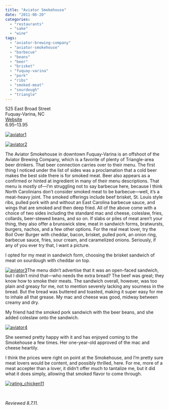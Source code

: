 ```yaml
---
title: "Aviator Smokehouse"
date: "2011-06-20"
categories: 
  - "restaurants"
  - "sake"
  - "wine"
tags: 
  - "aviator-brewing-company"
  - "aviator-smokehouse"
  - "barbecue"
  - "beans"
  - "beer"
  - "brisket"
  - "fuquay-varina"
  - "pork"
  - "ribs"
  - "smoked-meat"
  - "sourdough"
  - "triangle"
---
```


525 East Broad Street\
Fuquay-Varina, NC\
[Website](http://www.aviatorsmokehouse.com/1.html)\
$6.95–$13.95

[![](http://s3.amazonaws.com/thegourmez-wpmedia/2011/06/aviator1.jpg "aviator1")](http://s3.amazonaws.com/thegourmez-wpmedia/2011/06/aviator1.jpg)

[![](http://s3.amazonaws.com/thegourmez-wpmedia/2011/06/aviator2.jpg "aviator2")](http://s3.amazonaws.com/thegourmez-wpmedia/2011/06/aviator2.jpg)

The Aviator Smokehouse in downtown Fuquay-Varina is an offshoot of the Aviator Brewing Company, which is a favorite of plenty of Triangle-area beer drinkers. That beer connection carries over to their menu. The first thing I noticed under the list of sides was a proclamation that a cold beer makes the best side there is for smoked meat. Beer also appears as a confirmed or hinted at ingredient in many of their menu descriptions. That menu is mostly of—I’m struggling not to say barbecue here, because I think North Carolinians don’t consider smoked meat to be barbecue—well, it’s a meat-heavy joint. The smoked offerings include beef brisket, St. Louis style ribs, pulled pork with and without an East Carolina barbecue sauce, and wings that are smoked and then deep fried. All of the above come with a choice of two sides including the standard mac and cheese, coleslaw, fries, collards, beer-stewed beans, and so on. If slabs or piles of meat aren’t your thing, they also offer a brunswick stew, meat in sandwich forms, bratwursts, burgers, nachos, and a few other options. For the real meat lover, try the Boil Over Burger with cheddar, bacon, brisket, pulled pork, an onion ring, barbecue sauce, fries, sour cream, and caramelized onions. Seriously, if any of you ever try that, I want a picture.

I opted for my meat in sandwich form, choosing the brisket sandwich of meat on sourdough with cheddar on top.

[![](http://s3.amazonaws.com/thegourmez-wpmedia/2011/06/aviator3.jpg "aviator3")](http://s3.amazonaws.com/thegourmez-wpmedia/2011/06/aviator3.jpg)The menu didn’t advertise that it was an open-faced sandwich, but I didn’t mind that—who needs the extra bread? The beef was great; they know how to smoke their meats. The sandwich overall, however, was too plain and greasy for me, not to mention severely lacking any sourness in the bread. But the bread was buttered and toasted, making it super easy for me to inhale all that grease. My mac and cheese was good, midway between creamy and dry.

My friend had the smoked pork sandwich with the beer beans, and she added coleslaw onto the sandwich.

[![](http://s3.amazonaws.com/thegourmez-wpmedia/2011/06/aviator4.jpg "aviator4")](http://s3.amazonaws.com/thegourmez-wpmedia/2011/06/aviator4.jpg)

She seemed pretty happy with it and has enjoyed coming to the Smokehouse a few times. Her one-year-old approved of the mac and cheese heartily.

I think the prices were right on point at the Smokehouse, and I’m pretty sure meat lovers would be content, and possibly thrilled, here. For me, more of a meat accepter than a lover, it didn’t offer much to tantalize me, but it did what it does simply, allowing that smoked flavor to come through.

[![](http://s3.amazonaws.com/thegourmez-wpmedia/2009/02/rating_chicken11.gif "rating_chicken11")](http://s3.amazonaws.com/thegourmez-wpmedia/2009/02/rating_chicken11.gif)

 

_Reviewed 8.7.11._
